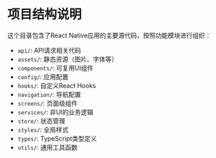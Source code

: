 # 项目结构说明

这个目录包含了React Native应用的主要源代码，按照功能模块进行组织：

- `api/`: API请求相关代码
- `assets/`: 静态资源（图片、字体等）
- `components/`: 可复用UI组件
- `config/`: 应用配置
- `hooks/`: 自定义React Hooks
- `navigation/`: 导航配置
- `screens/`: 页面级组件
- `services/`: 非UI的业务逻辑
- `store/`: 状态管理
- `styles/`: 全局样式
- `types/`: TypeScript类型定义
- `utils/`: 通用工具函数